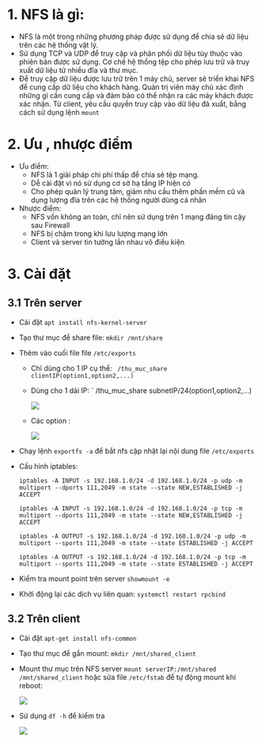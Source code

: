 # 1. NFS là gì:
- NFS là một trong những phương pháp được sử dụng để chia sẻ dữ liệu trên các hệ thống vật lý.
- Sử dụng TCP và UDP để truy cập và phân phối dữ liệu tùy thuộc vào phiên bản được sử dụng. Cơ chế hệ thống tệp cho phép lưu trữ và truy xuất dữ liệu từ nhiều đĩa và thư mục.
- Để truy cập dữ liệu được lưu trữ trên 1 máy chủ, server sẽ triển khai NFS để cung cấp dữ liệu cho khách hàng. Quản trị viên máy chủ xác định những gì cần cung cấp và đảm bảo có thể nhận ra các máy khách được xác nhận. Từ client, yêu cầu quyền truy cập vào dữ liệu đã xuất, bằng cách sử dụng lệnh `mount`
# 2. Ưu , nhược điểm
- Ưu điểm:
  - NFS là 1 giải pháp chi phí thấp để chia sẻ tệp mạng.
  - Dễ cài đặt vì nó sử dụng cơ sở hạ tầng IP hiện có
  - Cho phép quản lý trung tâm, giảm nhu cầu thêm phần mềm cũ và dụng lượng đĩa trên các hệ thống người dùng cá nhân
- Nhược điểm:
  - NFS vốn không an toàn, chỉ nên sử dụng trên 1 mạng đáng tin cậy sau Firewall
  - NFS bị chậm trong khi lưu lượng mạng lớn
  - Client và server tin tưởng lần nhau vô điều kiện
# 3. Cài đặt
## 3.1 Trên server
- Cài đặt `apt install nfs-kernel-server`
- Tạo thư mục để share file: `mkdir /mnt/share`
- Thêm vào cuối file file `/etc/exports`
  - Chỉ dùng cho 1 IP cụ thể: ` /thu_muc_share clientIP(option1,option2,...)`
  - Dùng cho 1 dải IP: ` /thu_muc_share subnetIP/24(option1,option2,...)
  
    <img src="https://i.imgur.com/3pfEZng.png">
    
  - Các option :
   
    <img src="https://i.imgur.com/qME2tAw.png">
    
 
 - Chạy lệnh `exportfs -a` để bắt nfs cập nhật lại nội dung file `/etc/exports`
 
 - Cấu hình iptables:
 
    `iptables -A INPUT -s 192.168.1.0/24 -d 192.168.1.0/24 -p udp -m multiport --dports 111,2049 -m state --state NEW,ESTABLISHED -j ACCEPT`
    
   `iptables -A INPUT -s 192.168.1.0/24 -d 192.168.1.0/24 -p tcp -m multiport --dports 111,2049 -m state --state NEW,ESTABLISHED -j ACCEPT`
   
   `iptables -A OUTPUT -s 192.168.1.0/24 -d 192.168.1.0/24 -p udp -m multiport --sports 111,2049 -m state --state ESTABLISHED -j ACCEPT`
   
   `iptables -A OUTPUT -s 192.168.1.0/24 -d 192.168.1.0/24 -p tcp -m multiport --sports 111,2049 -m state --state ESTABLISHED -j ACCEPT`
   
- Kiểm tra mount point trên server `showmount -e`

- Khởi động lại các dịch vụ liên quan: `systemctl restart rpcbind`
  
 
## 3.2 Trên client
- Cài đặt `apt-get install nfs-common`
- Tạo thư mục để gắn mount: `mkdir /mnt/shared_client`
- Mount thư mục trên NFS server `mount serverIP:/mnt/shared /mnt/shared_client` hoặc sửa file `/etc/fstab` để tự động mount khi reboot:

    <img src="https://i.imgur.com/Q8R8ZiR.png">
    
  
- Sử dụng `df -h` để kiểm tra

    <img src="https://i.imgur.com/hXQNsq5.png">
    
    

